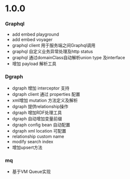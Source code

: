 # 1.0.0

### Graphql

- add embed playground
- add embed voyager
- graphql client 用于服务端之间Graphql调用
- graphql 自定义业务异常处理及http status
- graphql 通过domainClass自动解析union type 及interface
- 增加 payload 解析工具

### Dgraph

- dgraph 增加 interceptor 支持
- dgraph client 通过 properties 配置
- xml增加 mutation 方法定义及解析
- dgraph 提供relationship操作
- dgraph 增加RDF处理工具
- dgraph 自动增加变量前缀
- dgraph config bean 自动配置
- dgraph xml location 可配置
- relationship custom name
- modify search index
- 增加upsert方法

### mq

- 基于VM Queue实现
